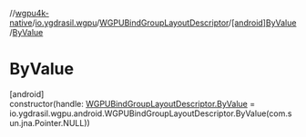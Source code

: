 //[wgpu4k-native](../../../../index.md)/[io.ygdrasil.wgpu](../../index.md)/[WGPUBindGroupLayoutDescriptor](../index.md)/[[android]ByValue](index.md)/[ByValue](-by-value.md)

# ByValue

[android]\
constructor(handle: [WGPUBindGroupLayoutDescriptor.ByValue](../../../io.ygdrasil.wgpu.android/-w-g-p-u-bind-group-layout-descriptor/-by-value/index.md) = io.ygdrasil.wgpu.android.WGPUBindGroupLayoutDescriptor.ByValue(com.sun.jna.Pointer.NULL))